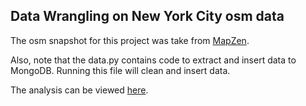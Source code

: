## Data Wrangling on New York City osm data

The osm snapshot for this project was take from [MapZen](https://mapzen.com/data/metro-extracts/metro/new-york_new-york/).

Also, note that the data.py contains code to extract and insert data to MongoDB. Running this file will clean and insert data.

The analysis can be viewed [here](https://sup-dev.github.io/data-analyst-nanodegree-osm-data-wrangling/).

